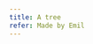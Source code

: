 ```yaml
---
title: A tree
refer: Made by Emil
---
```

<figure class="bleed">
<img src="/img/emil-drawing/IMG_0233D.jpg" alt="">
</figure>